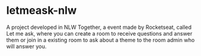 # letmeask-nlw
 A project developed in NLW Together, a event made by Rocketseat, called Let me ask, where you can create a room to receive questions and answer them or join in a existing room to ask about a theme to the room admin who will answer you.
